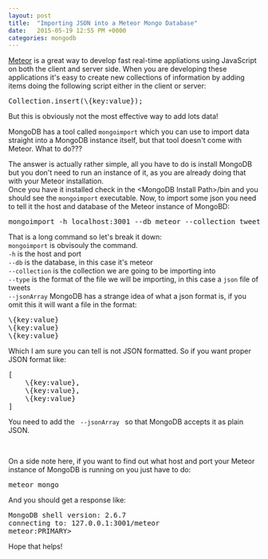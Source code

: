 ```yaml
---
layout: post
title:  "Importing JSON into a Meteor Mongo Database"
date:   2015-05-19 12:55 PM +0000
categories: mongodb
---
```

<p><a href="http://meteor.com/">Meteor</a> is a great way to develop fast real-time appliations using JavaScript on both the client and server side. When you are developing these applications it&#39;s easy to create new collections of information by adding items doing the following script either in the client or server:</p>

<pre>
Collection.insert(\{key:value});	
</pre>

<p>But this is obviously not the most effective way to add lots data!</p>

<p>MongoDB has a tool called <code>mongoimport</code> which you can use to import data straight into a MongoDB instance itself, but that tool doesn&#39;t come with Meteor. What to do???</p>

<p>The answer is actually rather simple, all you have to do is install MongoDB but you don&#39;t need to run an instance of it, as you are already doing that with your Meteor installation.<br />
Once you have it installed check in the &lt;MongoDB Install Path&gt;/bin and you should see the <code>mongoimport</code> executable. Now, to import some json you need to tell it the host and database of the Meteor instance of MongoBD:</p>

<pre>
mongoimport -h localhost:3001 --db meteor --collection tweets --type json --file exampletweets.json --jsonArray	
</pre>

<p>That is a long command so let&#39;s break it down:<br />
<code>mongoimport</code> is obvisouly the command.<br />
<code>-h</code> is the host and port<br />
<code>--db</code> is the database, in this case it&#39;s meteor<br />
<code>--collection</code> is the collection we are going to be importing into<br />
<code>--type</code> is the format of the file we will be importing, in this case a <code>json</code> file of tweets<br />
<code>--jsonArray</code> MongoDB has a strange idea of what a json format is, if you omit this it will want a file in the format:</p>

<pre>
\{key:value}
\{key:value}
\{key:value}
</pre>

<p>Which I am sure you can tell is not JSON formatted. So if you want proper JSON format like:</p>

<pre>
[
	\{key:value},
	\{key:value},
	\{key:value}
]
</pre>

<p>You need to add the <code> --jsonArray </code> so that MongoDB accepts it as plain JSON.</p>

<p>&nbsp;</p>

<p>On a side note here, if you want to find out what host and port your Meteor instance of MongoDB is running on you just have to do:</p>

<pre>
meteor mongo
</pre>

<p>And you should get a response like:</p>

<pre>
MongoDB shell version: 2.6.7
connecting to: 127.0.0.1:3001/meteor
meteor:PRIMARY&gt;	
</pre>

<p>Hope that helps!</p>

<p>&nbsp;</p>
